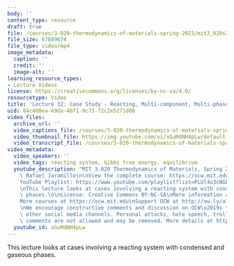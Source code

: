 ```yaml
---
body: ''
content_type: resource
draft: true
file: /courses/3-020-thermodynamics-of-materials-spring-2021/mit3_020s21_lecture_32_1080p_360p_16_9.mp4
file_size: 67889674
file_type: video/mp4
image_metadata:
  caption: ''
  credit: ''
  image-alt: ''
learning_resource_types:
- Lecture Videos
license: https://creativecommons.org/licenses/by-nc-sa/4.0/
resourcetype: Video
title: 'Lecture 32: Case Study - Reacting, Multi-component, Multi-phase Systems'
uid: 84c460ea-e9da-4bf1-9c73-f2c2e5271d88
video_files:
  archive_url: ''
  video_captions_file: /courses/3-020-thermodynamics-of-materials-spring-2021/1JqWmPoomSoK1zcXwp1wQD1v6AZNRF732_transcript.webvtt
  video_thumbnail_file: https://img.youtube.com/vi/xGuMdNH4pLw/default.jpg
  video_transcript_file: /courses/3-020-thermodynamics-of-materials-spring-2021/1JqWmPoomSoK1zcXwp1wQD1v6AZNRF732_transcript.pdf
video_metadata:
  video_speakers: ''
  video_tags: reacting system, Gibbs free energy, equilibrium
  youtube_description: "MIT 3.020 Thermodynamics of Materials, Spring 2021\nInstructor:\
    \ Rafael Jaramillo\n\nView the complete course: https://ocw.mit.edu/sites/3020-thermodynamics-of-materials/\n\
    YouTube Playlist: https://www.youtube.com/playlist?list=PLUl4u3cNGP61g-yRbJz4ghFPJLiok1HxX\n\
    \nThis lecture looks at cases involving a reacting system with condensed and gaseous\
    \ phases.\n\nLicense: Creative Commons BY-NC-SA\nMore information at https://ocw.mit.edu/terms\n\
    More courses at https://ocw.mit.edu\nSupport OCW at http://ow.ly/a1If50zVRlQ\n\
    \nWe encourage constructive comments and discussion on OCW\u2019s YouTube and\
    \ other social media channels. Personal attacks, hate speech, trolling, and inappropriate\
    \ comments are not allowed and may be removed. More details at https://ocw.mit.edu/comments."
  youtube_id: xGuMdNH4pLw
---
```

This lecture looks at cases involving a reacting system with condensed and gaseous phases.